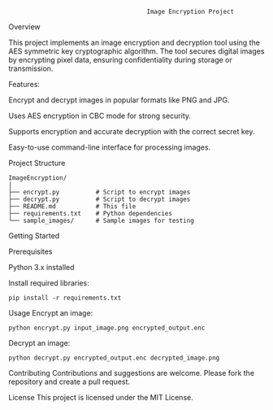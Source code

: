                                          Image Encryption Project

Overview

This project implements an image encryption and decryption tool using the AES symmetric key cryptographic algorithm. The tool secures digital images by encrypting pixel data, ensuring confidentiality during storage or transmission.

Features:

Encrypt and decrypt images in popular formats like PNG and JPG.

Uses AES encryption in CBC mode for strong security.

Supports encryption and accurate decryption with the correct secret key.

Easy-to-use command-line interface for processing images.

Project Structure

```
ImageEncryption/
│
├── encrypt.py          # Script to encrypt images  
├── decrypt.py          # Script to decrypt images  
├── README.md           # This file  
├── requirements.txt    # Python dependencies  
└── sample_images/      # Sample images for testing  
```

Getting Started

Prerequisites

Python 3.x installed

Install required libraries:
```
pip install -r requirements.txt
```
Usage
Encrypt an image:
```
python encrypt.py input_image.png encrypted_output.enc
```

Decrypt an image:
```
python decrypt.py encrypted_output.enc decrypted_image.png
```
Contributing
Contributions and suggestions are welcome. Please fork the repository and create a pull request.

License
This project is licensed under the MIT License.




